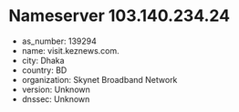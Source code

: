 # Nameserver 103.140.234.24

* as_number: 139294
* name: visit.keznews.com.
* city: Dhaka
* country: BD
* organization: Skynet Broadband Network
* version: Unknown
* dnssec: Unknown
